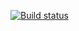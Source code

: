[![Build status](https://ci.appveyor.com/api/projects/status/nmdshstb68n1t2tf?svg=true)](https://ci.appveyor.com/project/Nastura/seleniumselenide)
